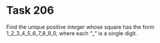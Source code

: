 # Task 206

Find the unique positive integer whose square has the form 1_2_3_4_5_6_7_8_9_0, where each “_” is a single digit.





